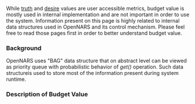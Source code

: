 While [truth](https://github.com/opennars/opennars/wiki/Truth-Value:-Definition-and-Examples) and [desire](https://github.com/opennars/opennars/wiki/Desire-Value:-Definition-and-Examples) values are user accessible metrics, budget value is mostly used in internal implementation and are not important in order to use the system. Information present on this page is highly related to internal data structures used in OpenNARS and its control mechanism. Please feel free to read those pages first in order to better understand budget value. 

### Background

OpenNARS uses "BAG" data structure that on abstract level can be viewed as priority queue with probabilistic behavior of _get()_ operation.  Such  data structureis used to store most of the information present during system runtime. 


### Description of Budget Value

